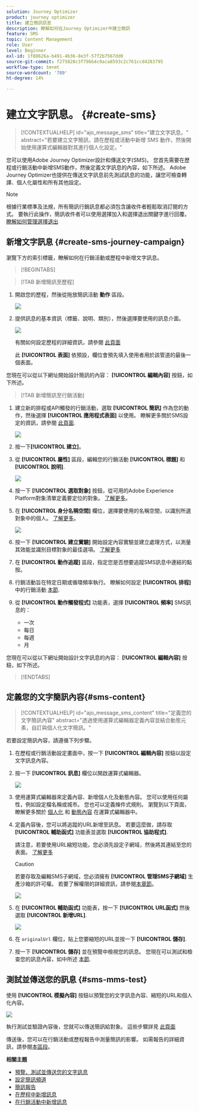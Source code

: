 ```yaml
---
solution: Journey Optimizer
product: journey optimizer
title: 建立簡訊訊息
description: 瞭解如何在Journey Optimizer中建立簡訊
feature: SMS
topic: Content Management
role: User
level: Beginner
exl-id: 1f88626a-b491-4b36-8e3f-57f2b7567dd0
source-git-commit: f275820c3f79bb4c9aca8593c2c761ccd4283795
workflow-type: tm+mt
source-wordcount: '789'
ht-degree: 14%

---
```


# 建立文字訊息。 {#create-sms}

>[!CONTEXTUALHELP]
>id="ajo_message_sms"
>title="建立文字訊息。"
>abstract="若要建立文字簡訊，請在歷程或活動中新增 SMS 動作，然後開始使用運算式編輯器對其進行個人化設定。"

您可以使用Adobe Journey Optimizer設計和傳送文字(SMS)。 您首先需要在歷程或行銷活動中新增SMS動作，然後定義文字訊息的內容，如下所述。 Adobe Journey Optimizer也提供在傳送文字訊息前先測試訊息的功能，讓您可檢查轉譯、個人化屬性和所有其他設定。

>[!NOTE]
>
>根據行業標準及法規，所有簡訊行銷訊息都必須包含讓收件者輕鬆取消訂閱的方式。 要執行此操作，簡訊收件者可以使用選擇加入和選擇退出關鍵字進行回覆。 [瞭解如何管理選擇退出](../privacy/opt-out.md#sms-opt-out-management-sms-opt-out-management)


## 新增文字訊息 {#create-sms-journey-campaign}

瀏覽下方的索引標籤，瞭解如何在行銷活動或歷程中新增文字訊息。

>[!BEGINTABS]

>[!TAB 新增簡訊至歷程]

1. 開啟您的歷程，然後從拖放簡訊活動 **動作** 區段。

   ![](assets/sms_create_1.png)

1. 提供訊息的基本資訊（標籤、說明、類別），然後選擇要使用的訊息介面。

   ![](assets/sms_create_2.png)

   有關如何設定歷程的詳細資訊，請參閱 [此頁面](../building-journeys/journey-gs.md)

   此 **[!UICONTROL 表面]** 依預設，欄位會預先填入使用者用於該管道的最後一個表面。

您現在可以從以下網址開始設計簡訊的內容： **[!UICONTROL 編輯內容]** 按鈕，如下所述。

>[!TAB 新增簡訊至行銷活動]

1. 建立新的排程或API觸發的行銷活動，選取 **[!UICONTROL 簡訊]** 作為您的動作，然後選擇 **[!UICONTROL 應用程式表面]** 以使用。 瞭解更多關於SMS設定的資訊，請參閱 [此頁面](sms-configuration.md).

   ![](assets/sms_create_3.png)

1. 按一下&#x200B;**[!UICONTROL 建立]**。

1. 從 **[!UICONTROL 屬性]** 區段，編輯您的行銷活動 **[!UICONTROL 標題]** 和 **[!UICONTROL 說明]**.

   ![](assets/sms_create_4.png)

1. 按一下 **[!UICONTROL 選取對象]** 按鈕，從可用的Adobe Experience Platform對象清單定義要定位的對象。 [了解更多](../audience/about-audiences.md)。

1. 在 **[!UICONTROL 身分名稱空間]** 欄位，選擇要使用的名稱空間，以識別所選對象中的個人。 [了解更多](../event/about-creating.md#select-the-namespace)。

   ![](assets/sms_create_5.png)

1. 按一下 **[!UICONTROL 建立實驗]** 開始設定內容實驗並建立處理方式，以測量其效能並識別目標對象的最佳選項。 [了解更多](../campaigns/content-experiment.md)

1. 在 **[!UICONTROL 動作追蹤]** 區段，指定您是否想要追蹤SMS訊息中連結的點按。

1. 行銷活動旨在特定日期或循環頻率執行。 瞭解如何設定 **[!UICONTROL 排程]** 中的行銷活動 [本節](../campaigns/create-campaign.md#schedule).

1. 從 **[!UICONTROL 動作觸發程式]** 功能表，選擇 **[!UICONTROL 頻率]** SMS訊息的：

   * 一次
   * 每日
   * 每週
   * 月

您現在可以從以下網址開始設計文字訊息的內容： **[!UICONTROL 編輯內容]** 按鈕，如下所述。

>[!ENDTABS]

## 定義您的文字簡訊內容{#sms-content}

>[!CONTEXTUALHELP]
>id="ajo_message_sms_content"
>title="定義您的文字簡訊內容"
>abstract="透過使用運算式編輯器定義內容並結合動態元素，自訂與個人化文字簡訊。"

若要設定簡訊內容，請遵循下列步驟。

1. 在歷程或行銷活動設定畫面中，按一下 **[!UICONTROL 編輯內容]** 按鈕以設定文字訊息內容。

1. 按一下 **[!UICONTROL 訊息]** 欄位以開啟運算式編輯器。

   ![](assets/sms-content.png)

1. 使用運算式編輯器來定義內容、新增個人化及動態內容。 您可以使用任何屬性，例如設定檔名稱或城市。 您也可以定義條件式規則。 瀏覽到以下頁面，瞭解更多關於 [個人化](../personalization/personalize.md) 和 [動態內容](../personalization/get-started-dynamic-content.md) 在運算式編輯器中。

1. 定義內容後，您可以將追蹤的URL新增至訊息。 若要這麼做，請存取 **[!UICONTROL 輔助函式]** 功能表並選取 **[!UICONTROL 協助程式]**.

   請注意，若要使用URL縮短功能，您必須先設定子網域，然後將其連結至您的表面。 [了解更多](sms-subdomains.md)

   >[!CAUTION]
   >
   > 若要存取及編輯SMS子網域，您必須擁有 **[!UICONTROL 管理SMS子網域]** 生產沙箱的許可權。 若要了解權限的詳細資訊，請參閱[本章節](../administration/high-low-permissions.md)。

   ![](assets/sms_tracking_1.png)

1. 在 **[!UICONTROL 輔助函式]** 功能表，按一下 **[!UICONTROL URL函式]** 然後選取 **[!UICONTROL 新增URL]**.

   ![](assets/sms_tracking_2.png)

1. 在 `originalUrl` 欄位，貼上您要縮短的URL並按一下 **[!UICONTROL 儲存]**.

1. 按一下 **[!UICONTROL 儲存]** 並在預覽中檢視您的訊息。 您現在可以測試和檢查您的訊息內容，如中所述 [本節](#sms-mms-test).

<!--
## Define your MMS content{#mms-content}

You can enhance your communication by sending Multimedia Message Service (MMS) messages, enabling the sharing of media such as videos, pictures, audio clips and GIFs, and more. Additionally, MMS allows for up to 1600 characters of text in your message.


>[!NOTE]
>
>* This feature is currently available with **Sinch** only.
>
>* MMS channel comes with a few limitations listed in [this page](../start/guardrails.md#sms-guardrails).
>

To create MMS content, follow these steps:

1. Create a SMS as described in [this section](#create-sms-journey-campaign).

1. Edit your SMS content as detailed in [this section](#sms-content).

1. Enable the MMS option to add media to your SMS content.

    ![](assets/sms_create_6.png)

1. Add a **[!UICONTROL Title]** to your media.

1. Enter the URL of your media in the **[!UICONTROL Media]** field.

    ![](assets/sms_create_7.png)

1. Click **[!UICONTROL Save]** and check your message in the preview. You can now test and check your message content as detailed below.
-->

## 測試並傳送您的訊息 {#sms-mms-test}

使用 **[!UICONTROL 模擬內容]** 按鈕以預覽您的文字訊息內容、縮短的URL和個人化內容。

![](assets/sms-content-preview.png)

執行測試並驗證內容後，您就可以傳送簡訊給對象。 這些步驟詳見 [此頁面](send-sms.md)

傳送後，您可以在行銷活動或歷程報告中測量簡訊的影響。 如需報告的詳細資訊，請參閱[本區段](../reports/campaign-global-report.md#sms-tab)。

**相關主題**

* [預覽、測試並傳送您的文字訊息](send-sms.md)
* [設定簡訊頻道](sms-configuration.md)
* [簡訊報告](../reports/journey-global-report.md#sms-global)
* [在歷程中新增訊息](../building-journeys/journeys-message.md)
* [在行銷活動中新增訊息](../campaigns/create-campaign.md)
